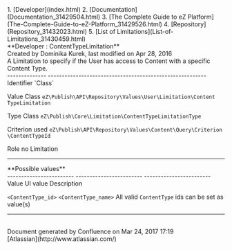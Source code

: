 <div id="page">
<div id="main" class="aui-page-panel">
<div id="main-header">
<div id="breadcrumb-section">
1.  [Developer](index.html)
2.  [Documentation](Documentation_31429504.html)
3.  [The Complete Guide to eZ
    Platform](The-Complete-Guide-to-eZ-Platform_31429526.html)
4.  [Repository](Repository_31432023.html)
5.  [List of Limitations](List-of-Limitations_31430459.html)

</div>
**Developer : ContentTypeLimitation**

</div>
<div id="content" class="view">
<div class="page-metadata">
Created by Dominika Kurek, last modified on Apr 28, 2016

</div>
<div id="main-content" class="wiki-content group">
<div class="contentLayout2">
<div class="columnLayout two-right-sidebar"
data-layout="two-right-sidebar">
<div class="cell normal" data-type="normal">
<div class="innerCell">
A Limitation to specify if the User has access to Content with a
specific Content Type.

<div class="table-wrap">
  -------------- ---------------------------------------------------------
  Identifier     `Class`

  Value Class    `eZ\Publish\API\Repository\Values\User\Limitation\Content
                 TypeLimitation`

  Type Class     `eZ\Publish\Core\Limitation\ContentTypeLimitationType`

  Criterion used `eZ\Publish\API\Repository\Values\Content\Query\Criterion
                 \ContentTypeId`

  Role           no
  Limitation     
  -------------- ---------------------------------------------------------

</div>
**Possible values**

<div class="table-wrap">
  ------------------------ ------------------------ ------------------------
  Value                    UI value                 Description

  `<ContentType_id>`       `<ContentType_name>`     All valid `ContentType`
                                                    ids can be set as
                                                    value(s)
  ------------------------ ------------------------ ------------------------

</div>
</div>
</div>
<div class="cell aside" data-type="aside">
<div class="innerCell">
 

</div>
</div>
</div>
</div>
</div>
</div>
</div>
<div id="footer" role="contentinfo">
<div class="section footer-body">
Document generated by Confluence on Mar 24, 2017 17:19

<div id="footer-logo">
[Atlassian](http://www.atlassian.com/)

</div>
</div>
</div>
</div>

